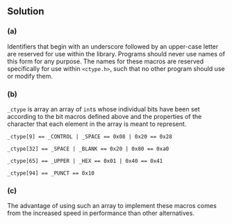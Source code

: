 ## Solution

### (a)
Identifiers that begin with an underscore followed by an upper-case letter are reserved for use within the library.  Programs should never use names of this form for any purpose. The names for these macros are reserved specifically for use within `<ctype.h>`, such that no other program should use or modify them.

### (b)
`_ctype` is array an array of `int`s whose individual bits have been set according to the bit macros defined above and the properties of the character that each element in the array is meant to represent. 

```
_ctype[9] == _CONTROL | _SPACE == 0x08 | 0x20 == 0x28

_ctype[32] == _SPACE | _BLANK == 0x20 | 0x80 == 0xa0

_ctype[65] == _UPPER | _HEX == 0x01 | 0x40 == 0x41

_ctype[94] == _PUNCT == 0x10
```

### (c)
The advantage of using such an array to implement these macros comes from the increased speed in performance than other alternatives.
